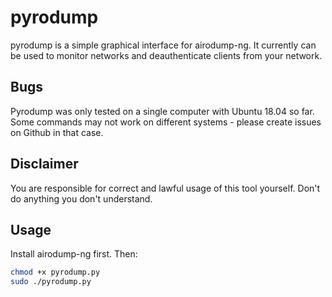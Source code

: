 # pyrodump

pyrodump is a simple graphical interface for airodump-ng. It currently can be used to monitor networks and deauthenticate clients from your network.

## Bugs
Pyrodump was only tested on a single computer with Ubuntu 18.04 so far. Some commands may not work on different systems - please create issues on Github in that case.

## Disclaimer
You are responsible for correct and lawful usage of this tool yourself. Don't do anything you don't understand.

## Usage

Install airodump-ng first. Then:

```bash
chmod +x pyrodump.py
sudo ./pyrodump.py
```
